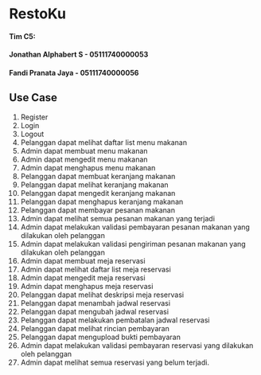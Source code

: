 # RestoKu

#### Tim C5:
#### Jonathan Alphabert S - 05111740000053
#### Fandi Pranata Jaya - 05111740000056

## Use Case
1. Register
2. Login
3. Logout
4. Pelanggan dapat melihat daftar list menu makanan
5. Admin dapat membuat menu makanan
6. Admin dapat mengedit menu makanan
7. Admin dapat menghapus menu makanan
8. Pelanggan dapat membuat keranjang makanan
9. Pelanggan dapat melihat keranjang makanan
10. Pelanggan dapat mengedit keranjang makanan
11. Pelanggan dapat menghapus keranjang makanan
12. Pelanggan dapat membayar pesanan makanan
13. Admin dapat melihat semua pesanan makanan yang terjadi
14. Admin dapat melakukan validasi pembayaran pesanan makanan yang dilakukan oleh pelanggan
15. Admin dapat melakukan validasi pengiriman pesanan makanan yang dilakukan oleh pelanggan
16. Admin dapat membuat meja reservasi
17. Admin dapat melihat daftar list meja reservasi
18. Admin dapat mengedit meja reservasi
19. Admin dapat menghapus meja reservasi
20. Pelanggan dapat melihat deskripsi meja reservasi
21. Pelanggan dapat menambah jadwal reservasi
22. Pelanggan dapat mengubah jadwal reservasi
23. Pelanggan dapat melakukan pembatalan jadwal reservasi
24. Pelanggan dapat melihat rincian pembayaran
25. Pelanggan dapat mengupload bukti pembayaran
26. Admin dapat melakukan validasi pembayaran reservasi yang dilakukan oleh pelanggan
27. Admin dapat melihat semua reservasi yang belum terjadi.
